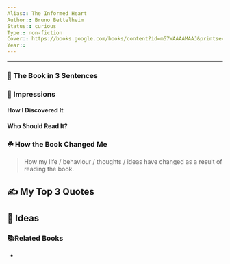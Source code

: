 ```yaml
---
Alias:: The Informed Heart
Author:: Bruno Bettelheim
Status:: curious
Type:: non-fiction
Cover:: https://books.google.com/books/content?id=m57WAAAAMAAJ&printsec=frontcover&img=1&zoom=1&source=gbs_api
Year::
---
```


---

### 🚀 The Book in 3 Sentences

### 🎨 Impressions

#### How I Discovered It

#### Who Should Read It?

### ☘️ How the Book Changed Me

> How my life / behaviour / thoughts / ideas have changed as a result of reading the book.

## ✍️ My Top 3 Quotes

## 📒 Ideas

### 📚Related Books
-